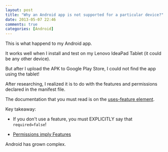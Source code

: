 ```yaml
---
layout: post
title: "Why an Android app is not supported for a particular device?"
date: 2013-05-07 22:46
comments: true
categories: [Android]
---
```


This is what happend to my Android app.

It works well when I install and test on my Lenovo IdeaPad Tablet (it could be any other device). 

But after I upload the APK to Google Play Store, I could not find the app using the tablet!

<!-- more -->

After researching, I realized it is to do with the features and permissions declared in the manifest file.

The documentation that you must read is on the [uses-feature element](http://developer.android.com/guide/topics/manifest/uses-feature-element.html#market-feature-filtering). 

Key takeaway:

- If you don't use a feature, you must EXPLICITLY say that `required=false`!

- [Permissions imply Features](http://developer.android.com/guide/topics/manifest/uses-feature-element.html#permissions)

Android has grown complex.